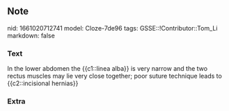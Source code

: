 ## Note
nid: 1661020712741
model: Cloze-7de96
tags: GSSE::!Contributor::Tom_Li
markdown: false

### Text
<div>
  In the lower abdomen the {{c1::linea alba}} is very narrow and
  the two rectus muscles may lie very close together; poor suture
  technique leads to {{c2::incisional hernias}}
</div>

### Extra

